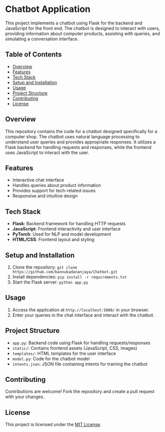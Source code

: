 # Chatbot Application

This project implements a chatbot using Flask for the backend and JavaScript for the front end. The chatbot is designed to interact with users, providing information about computer products, assisting with queries, and simulating a conversation interface.

## Table of Contents

- [Overview](#overview)
- [Features](#features)
- [Tech Stack](#tech-stack)
- [Setup and Installation](#setup-and-installation)
- [Usage](#usage)
- [Project Structure](#project-structure)
- [Contributing](#contributing)
- [License](#license)

## Overview

This repository contains the code for a chatbot designed specifically for a computer shop. The chatbot uses natural language processing to understand user queries and provides appropriate responses. It utilizes a Flask backend for handling requests and responses, while the frontend uses JavaScript to interact with the user.

## Features

- Interactive chat interface
- Handles queries about product information
- Provides support for tech-related issues
- Responsive and intuitive design

## Tech Stack

- **Flask**: Backend framework for handling HTTP requests
- **JavaScript**: Frontend interactivity and user interface
- **PyTorch**: Used for NLP and model development
- **HTML/CSS**: Frontend layout and styling

## Setup and Installation

1. Clone the repository: `git clone https://github.com/bannukadananjaya/Chatbot.git`
2. Install dependencies: `pip install -r requirements.txt`
3. Start the Flask server: `python app.py`

## Usage

1. Access the application at `http://localhost:5000/` in your browser.
2. Enter your queries in the chat interface and interact with the chatbot.

## Project Structure

- `app.py`: Backend code using Flask for handling requests/responses
- `static/`: Contains frontend assets (JavaScript, CSS, images)
- `templates/`: HTML templates for the user interface
- `model.py`: Code for the chatbot model
- `intents.json`: JSON file containing intents for training the chatbot

## Contributing

Contributions are welcome! Fork the repository and create a pull request with your changes.

## License

This project is licensed under the [MIT License](LICENSE).

